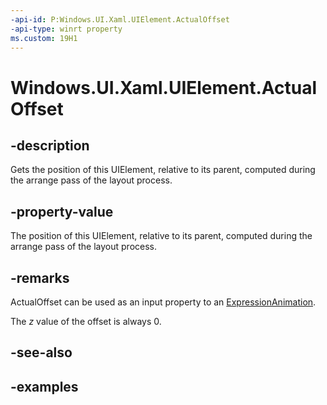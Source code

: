 ```yaml
---
-api-id: P:Windows.UI.Xaml.UIElement.ActualOffset
-api-type: winrt property
ms.custom: 19H1
---
```


<!-- Property syntax.
public Vector3 ActualOffset { get; }
-->

# Windows.UI.Xaml.UIElement.ActualOffset

## -description

Gets the position of this UIElement, relative to its parent, computed during the arrange pass of the layout process.



## -property-value

The position of this UIElement, relative to its parent, computed during the arrange pass of the layout process.

## -remarks

ActualOffset can be used as an input property to an [ExpressionAnimation](../windows.ui.composition/expressionanimation.md).

The _z_ value of the offset is always 0.

## -see-also

## -examples

